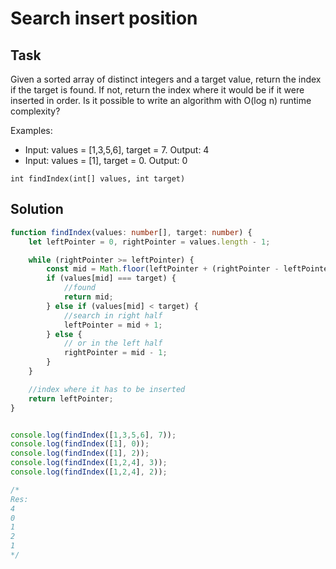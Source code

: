# Search insert position

## Task

Given a sorted array of distinct integers and a target value, return the index if the target is found. If not, return the index where it would be if it were inserted in order. Is it possible to write an algorithm with O(log n) runtime complexity?

Examples:

- Input: values = [1,3,5,6], target = 7. Output: 4
- Input: values = [1], target = 0. Output: 0

`int findIndex(int[] values, int target)`

## Solution

```typescript
function findIndex(values: number[], target: number) {
    let leftPointer = 0, rightPointer = values.length - 1;

    while (rightPointer >= leftPointer) {
        const mid = Math.floor(leftPointer + (rightPointer - leftPointer) / 2);
        if (values[mid] === target) {
            //found
            return mid;
        } else if (values[mid] < target) {
            //search in right half
            leftPointer = mid + 1;
        } else {
            // or in the left half
            rightPointer = mid - 1;
        }
    }

    //index where it has to be inserted
    return leftPointer;
}


console.log(findIndex([1,3,5,6], 7));
console.log(findIndex([1], 0));
console.log(findIndex([1], 2));
console.log(findIndex([1,2,4], 3));
console.log(findIndex([1,2,4], 2));

/*
Res:
4
0
1
2
1
*/
```